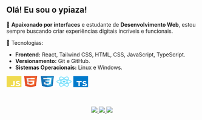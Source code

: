 ## Olá! Eu sou o ypiaza!

🎨 **Apaixonado por interfaces** e estudante de **Desenvolvimento Web**, estou sempre buscando criar experiências digitais incríveis e funcionais.

🚀 Tecnologias:
- **Frontend:** React, Tailwind CSS, HTML, CSS, JavaScript, TypeScript.
- **Versionamento:** Git e GitHub.
- **Sistemas Operacionais:** Linux e Windows.

<div>
  <img align="center" alt="Js" height="30" width="40" src="https://raw.githubusercontent.com/devicons/devicon/master/icons/javascript/javascript-plain.svg">
  <img align="center" alt="HTML" height="30" width="40" src="https://raw.githubusercontent.com/devicons/devicon/master/icons/html5/html5-original.svg">
  <img align="center" alt="CSS" height="30" width="40" src="https://raw.githubusercontent.com/devicons/devicon/master/icons/css3/css3-original.svg">
  <img align="center" alt="React" height="30" width="40" src="https://raw.githubusercontent.com/devicons/devicon/master/icons/react/react-original.svg">
  <img align="center" alt="Typescript" height="30" width="40" src="https://raw.githubusercontent.com/devicons/devicon/master/icons/typescript/typescript-original.svg">
</div><br><br><br>
 <div style="display: flex; justify-content: center; width: 100%">
   <a href="https://github.com/ypiaza">
   <img height="180em" src="https://github-readme-stats.vercel.app/api/top-langs/?username=ypiaza&layout=compact&langs_count=6&theme=dark"/>
   <img height="180em" src="https://github-readme-stats.vercel.app/api?username=ypiaza&show_icons=true&theme=dark&include_all_commits=true&count_private=true"/>
   <img height="180em" src="https://github-profile-summary-cards.vercel.app/api/cards/profile-details?username=ypiaza&theme=dark"/>
</div>



